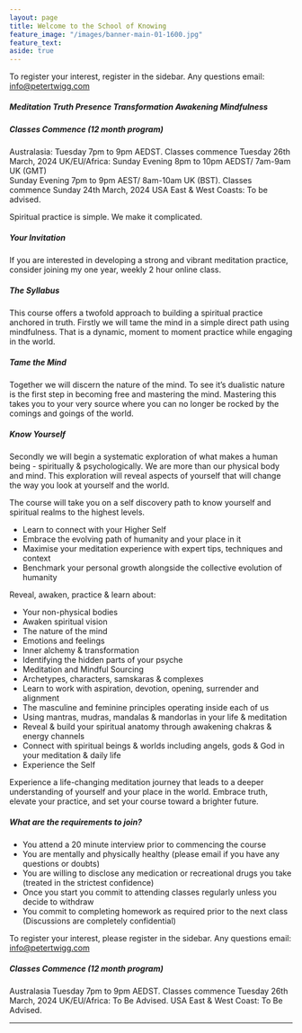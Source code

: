 ```yaml
---
layout: page
title: Welcome to the School of Knowing 
feature_image: "/images/banner-main-01-1600.jpg"
feature_text: 
aside: true 
---
```

To register your interest, register in the sidebar. 
Any questions email: [info@petertwigg.com](info@petertwigg.com) 

##### Meditation Truth Presence Transformation Awakening Mindfulness

##### Classes Commence (12 month program)
Australasia: 
Tuesday 7pm to 9pm AEDST. Classes commence Tuesday 26th March, 2024 
UK/EU/Africa:
Sunday Evening 8pm to 10pm AEDST/ 7am-9am UK (GMT)  
Sunday Evening 7pm to 9pm AEST/ 8am-10am UK (BST). Classes commence Sunday 24th March, 2024 
USA East & West Coasts: To be advised.

Spiritual practice is simple. We make it complicated. 

##### Your Invitation
If you are interested in developing a strong and vibrant meditation practice, consider joining my one year, weekly 2 hour online class.

##### The Syllabus
This course offers a twofold approach to building a spiritual practice anchored in truth. Firstly we will tame the mind in a simple direct path using mindfulness. That is a dynamic, moment to moment practice while engaging in the world. 

##### Tame the Mind
Together we will discern the nature of the mind. To see it’s dualistic nature is the first step in becoming free and mastering the mind. Mastering this takes you to your very source where you can no longer be rocked by the comings and goings of the world. 

##### Know Yourself
Secondly we will begin a systematic exploration of what makes a human being - spiritually & psychologically. We are more than our physical body and mind. This exploration will reveal aspects of yourself that will change the way you look at yourself and the world. 

The course will take you on a self discovery path to know yourself and spiritual realms to the highest levels.
* Learn to connect with your Higher Self
* Embrace the evolving path of humanity and your place in it
* Maximise your meditation experience with expert tips, techniques and context
* Benchmark your personal growth alongside the collective evolution of humanity

Reveal, awaken, practice & learn about:
* Your non-physical bodies
* Awaken spiritual vision
* The nature of the mind
* Emotions and feelings
* Inner alchemy & transformation
* Identifying the hidden parts of your psyche
* Meditation and Mindful Sourcing
* Archetypes, characters, samskaras & complexes
* Learn to work with aspiration, devotion, opening, surrender and alignment
* The masculine and feminine principles operating inside each of us
* Using mantras, mudras, mandalas & mandorlas in your life & meditation
* Reveal & build your spiritual anatomy through awakening chakras & energy channels
* Connect with spiritual beings & worlds including angels, gods & God in your meditation & daily life
* Experience the Self

Experience a life-changing meditation journey that leads to a deeper understanding of yourself and your place in the world. Embrace truth, elevate your practice, and set your course toward a brighter future.

##### What are the requirements to join?
* You attend a 20 minute interview prior to commencing the course
* You are mentally and physically healthy (please email if you have any questions or doubts)
* You are willing to disclose any medication or recreational drugs you take (treated in the strictest confidence)
* Once you start you commit to attending classes regularly unless you decide to withdraw
* You commit to completing homework as required prior to the next class (Discussions are completely confidential)

To register your interest, please register in the sidebar. Any questions email: [info@petertwigg.com](info@petertwigg.com) 

##### Classes Commence (12 month program)
Australasia Tuesday 7pm to 9pm AEDST. Classes commence Tuesday 26th March, 2024 
UK/EU/Africa: To Be Advised.
USA East & West Coast: To Be Advised.


---

